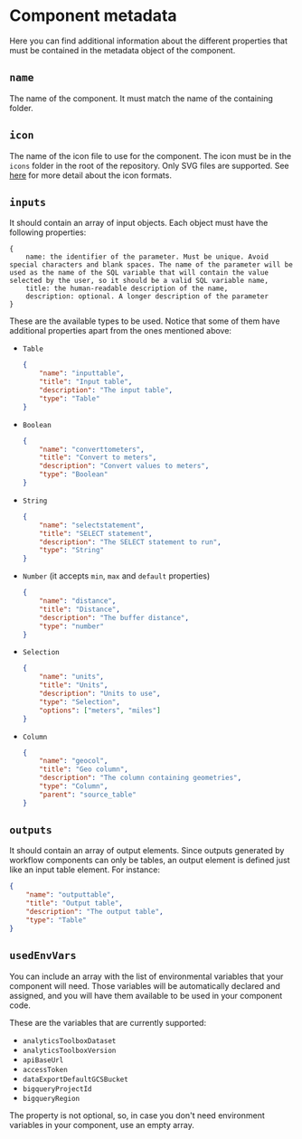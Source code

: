 # Component metadata

Here you can find additional information about the different properties that must be contained in the metadata object of the component.

## `name`

The name of the component. It must match the name of the containing folder.

## `icon`

The name of the icon file to use for the component. The icon must be in the `icons` folder in the root of the repository. Only SVG files are supported. See [here](./icons.md) for more detail about the icon formats.

## `inputs`

It should contain an array of input objects. Each object must have the following properties:

```
{
    name: the identifier of the parameter. Must be unique. Avoid special characters and blank spaces. The name of the parameter will be used as the name of the SQL variable that will contain the value selected by the user, so it should be a valid SQL variable name,
    title: the human-readable description of the name,
    description: optional. A longer description of the parameter
}
```

These are the available types to be used. Notice that some of them have additional properties apart from the ones mentioned above:

-   `Table`
    ```json
    {
        "name": "inputtable",
        "title": "Input table",
        "description": "The input table",
        "type": "Table"
    }
    ```
-   `Boolean`
    ```json
    {
        "name": "converttometers",
        "title": "Convert to meters",
        "description": "Convert values to meters",
        "type": "Boolean"
    }
    ```
-   `String`
    ```json
    {
        "name": "selectstatement",
        "title": "SELECT statement",
        "description": "The SELECT statement to run",
        "type": "String"
    }
    ```
-   `Number` (it accepts `min`, `max` and `default` properties)

    ```json
    {
        "name": "distance",
        "title": "Distance",
        "description": "The buffer distance",
        "type": "number"
    }
    ```

-   `Selection`
    ```json
    {
        "name": "units",
        "title": "Units",
        "description": "Units to use",
        "type": "Selection",
        "options": ["meters", "miles"]
    }
    ```
-   `Column`
    ```json
    {
        "name": "geocol",
        "title": "Geo column",
        "description": "The column containing geometries",
        "type": "Column",
        "parent": "source_table"
    }
    ```

## `outputs`

It should contain an array of output elements. Since outputs generated by workflow components can only be tables, an output element is defined just like an input table element. For instance:

```json
{
    "name": "outputtable",
    "title": "Output table",
    "description": "The output table",
    "type": "Table"
}
```

## `usedEnvVars`

You can include an array with the list of environmental variables that your component will need. Those variables will be automatically declared and assigned, and you will have them available to be used in your component code.

These are the variables that are currently supported:

-   `analyticsToolboxDataset`
-   `analyticsToolboxVersion`
-   `apiBaseUrl`
-   `accessToken`
-   `dataExportDefaultGCSBucket`
-   `bigqueryProjectId`
-   `bigqueryRegion`

The property is not optional, so, in case you don't need environment variables in your component, use an empty array.
